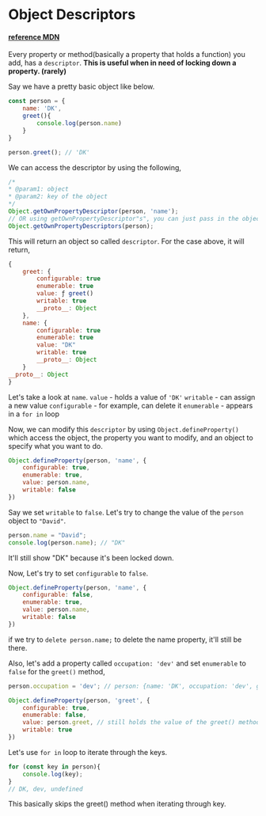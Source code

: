 # Object Descriptors

#### [reference MDN](https://developer.mozilla.org/en-US/docs/Web/JavaScript/Reference/Global_Objects/Object/getOwnPropertyDescriptor)

Every property or method(basically a property that holds a function) you add, has a `descriptor`.
**This is useful when in need of locking down a property. (rarely)**

Say we have a pretty basic object like below.
```javascript
const person = {
    name: 'DK',
    greet(){
        console.log(person.name)
    }
}

person.greet(); // 'DK'
```

We can access the descriptor by using the following,
```javascript
/*
* @param1: object
* @param2: key of the object
*/
Object.getOwnPropertyDescriptor(person, 'name');
// OR using getOwnPropertyDescriptor"s", you can just pass in the object
Object.getOwnPropertyDescriptors(person);
```

This will return an object so called `descriptor`. For the case above, it will return,
```javascript
{
    greet: {
        configurable: true
        enumerable: true
        value: ƒ greet()
        writable: true
        __proto__: Object
    },
    name: {
        configurable: true
        enumerable: true
        value: "DK"
        writable: true
        __proto__: Object
    }
__proto__: Object
}
```

Let's take a look at `name`.
`value` - holds a value of `'DK'`
`writable` - can assign a new value
`configurable` - for example, can delete it
`enumerable` - appears in a `for in` loop

Now, we can modify this `descriptor` by using `Object.defineProperty()` which access the object, the property you want to modify, and an object to specify what you want to do.

```javascript
Object.defineProperty(person, 'name', {
    configurable: true,
    enumerable: true,
    value: person.name,
    writable: false
})
```

Say we set `writable` to `false`.
Let's try to change the value of the `person` object to `"David"`.

```javascript
person.name = "David";
console.log(person.name); // "DK"
```

It'll still show "DK" because it's been locked down.

Now, Let's try to set `configurable` to `false`.
```javascript
Object.defineProperty(person, 'name', {
    configurable: false,
    enumerable: true,
    value: person.name,
    writable: false
})
```

if we try to `delete person.name;` to delete the name property, it'll still be there.

Also, let's add a property called `occupation: 'dev'` and set `enumerable` to `false` for the `greet()` method,

```javascript
person.occupation = 'dev'; // person: {name: 'DK', occupation: 'dev', greet(){...}}

Object.defineProperty(person, 'greet', {
    configurable: true,
    enumerable: false,
    value: person.greet, // still holds the value of the greet() method
    writable: true
})
```

Let's use `for in` loop to iterate through the keys.

```javascript
for (const key in person){
    console.log(key);
}
// DK, dev, undefined
```

This basically skips the greet() method when iterating through key.